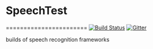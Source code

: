 # SpeechTest
=======================
[![Build Status](https://travis-ci.org/YetAnotherMinion/SpeechTest.svg?branch=master)](https://travis-ci.org/YetAnotherMinion/SpeechTest) [![Gitter](https://badges.gitter.im/Join%20Chat.svg)](https://gitter.im/YetAnotherMinion/SpeechTest?utm_source=badge&utm_medium=badge&utm_campaign=pr-badge)


builds of speech recognition frameworks
